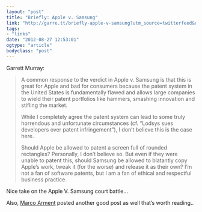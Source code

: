 ```yaml
---
layout: "post"
title: "Briefly: Apple v. Samsung"
link: "http://garre.tt/briefly-apple-v-samsung?utm_source=twitterfeed&utm_medium=twitter"
tags: 
- "links"
date: "2012-08-27 12:53:01"
ogtype: "article"
bodyclass: "post"
---
```


Garrett Murray:

> A common response to the verdict in Apple v. Samsung is that this is great for Apple and bad for consumers because the patent system in the United States is fundamentally flawed and allows large companies to wield their patent portfolios like hammers, smashing innovation and stifling the market.
> 
> While I completely agree the patent system can lead to some truly horrendous and unfortunate circumstances (cf. “Lodsys sues developers over patent infringement”), I don’t believe this is the case here.
> 
> Should Apple be allowed to patent a screen full of rounded rectangles? Personally, I don’t believe so. But even if they were unable to patent this, should Samsung be allowed to blatantly copy Apple’s work, tweak it (for the worse) and release it as their own? I’m not a fan of software patents, but I am a fan of ethical and respectful business practice.

Nice take on the Apple V. Samsung court battle…

Also, [Marco Arment](http://www.marco.org/2012/08/25/pass-the-costs-along) posted another good post as well that’s worth reading..